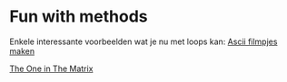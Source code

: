 # Fun with methods
Enkele interessante voorbeelden wat je nu met loops kan:
[Ascii filmpjes maken](https://codevan1001nacht.wordpress.com/2013/11/05/while-loop-om-ascii-filmpje-te-maken/)

[The One in The Matrix](https://codevan1001nacht.wordpress.com/2015/12/03/matrix-tekst-simulator/)
